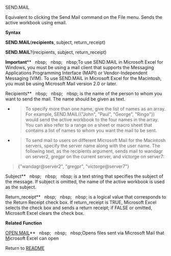 SEND.MAIL

Equivalent to clicking the Send Mail command on the File menu. Sends the
active workbook using email.

**Syntax**

**SEND.MAIL**(**recipients**, subject, return\_receipt)

**SEND.MAIL**?(recipients, subject, return\_receipt)

**Important****&nbsp;&nbsp;&nbsp;nbsp;&nbsp;&nbsp;&nbsp;nbsp;&nbsp;&nbsp;&nbsp;nbsp;To use SEND.MAIL in Microsoft Excel for
Windows, you must be using a mail client that supports the Messaging
Applications Programming Interface (MAPI) or Vendor-Independent
Messaging (VIM). To use SEND.MAIL in Microsoft Excel for the Macintosh,
you must be using Microsoft Mail version 2.0 or later.

Recipients**&nbsp;&nbsp;&nbsp;nbsp;&nbsp;&nbsp;&nbsp;nbsp;&nbsp;&nbsp;&nbsp;nbsp;&nbsp;is the name of the person to whom you
want to send the mail. The name should be given as text.

  - > To specify more than one name, give the list of names as an array.
    > For example, SEND.MAIL({"John", "Paul", "George", "Ringo"}) would
    > send the active workbook to the four names in the array. You can
    > also refer to a range on a sheet or macro sheet that contains a
    > list of names to whom you want the mail to be sent.

  - > To send mail to users on different Microsoft Mail for the
    > Macintosh servers, specify the server name along with the user
    > name. The following text, as the recipients argument, sends mail
    > to wandagr on server2, gregpr on the current server, and victorge
    > on server7:

> {"wandagr@server2", "gregpr", "victorge@server7"}
> 

Subject**&nbsp;&nbsp;&nbsp;nbsp;&nbsp;&nbsp;&nbsp;nbsp;&nbsp;&nbsp;&nbsp;nbsp;&nbsp;is a text string that specifies the
subject of the message. If subject is omitted, the name of the active
workbook is used as the subject.

Return\_receipt**&nbsp;&nbsp;&nbsp;nbsp;&nbsp;&nbsp;&nbsp;nbsp;&nbsp;&nbsp;&nbsp;nbsp;&nbsp;is a logical value that
corresponds to the Return Receipt check box. If return\_receipt is TRUE,
Microsoft Excel selects the check box and sends a return receipt; if
FALSE or omitted, Microsoft Excel clears the check box.

**Related Function**

[OPEN.MAIL](OPEN.MAIL.md)**&nbsp;&nbsp;&nbsp;nbsp;&nbsp;&nbsp;&nbsp;nbsp;&nbsp;&nbsp;&nbsp;nbsp;Opens files sent via Microsoft Mail that
[M](M.md)icrosoft Excel can open



Return to [README](README.md)


